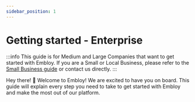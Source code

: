 ```yaml
---
sidebar_position: 1
---
```


# Getting started - Enterprise

:::info
This guide is for Medium and Large Companies that want to get started with Embloy. If you are a Small or Local Business, please refer to the [Small Business guide](/docs/other%20resources/readmes/get-started-small-business) or contact us directly.
:::

Hey there! 👋 Welcome to Embloy! We are excited to have you on board. This guide will explain every step you need to take to get started with Embloy and make the most out of our platform.